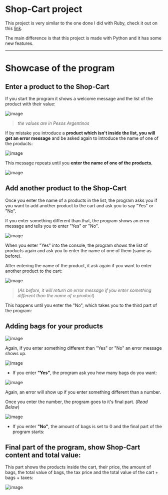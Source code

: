 # Shop-Cart project

This project is very similar to the one done I did with Ruby, check it out on this [link](https://github.com/EmanuelRodriguezBedeman/Ruby/tree/main/Small%20Back-End%20Project%20Shop%20Cart/English).

The main difference is that this project is made with Python and it has some new features.

----------------------------------------------------------------------------------------------------------------

# Showcase of the program
## Enter a product to the Shop-Cart

If you start the program it shows a welcome message and the list of the product with their value:

![image](https://user-images.githubusercontent.com/93904438/146680304-3961faa0-c62a-4797-b58f-5975a3798e46.png)

> _the values are in Pesos Argentinos_

If by mistake you introduce a **product which isn't inside the list, you will get an error message** and be asked again to introduce the name of one of the products:

![image](https://user-images.githubusercontent.com/93904438/146680316-4d054202-015c-47eb-a7ad-617f44d4c018.png)

This message repeats until you **enter the name of one of the products.**

![image](https://user-images.githubusercontent.com/93904438/146680550-89571194-d927-4e37-ba1b-fa8f5ab07988.png)

## Add another product to the Shop-Cart

Once you enter the name of a products in the list, the program asks you if you want to add another product to the cart and ask you to say "Yes" or "No".

If you enter something different than that, the program shows an error message and tells you to enter "Yes" or "No".

![image](https://user-images.githubusercontent.com/93904438/146682049-aec4b358-e420-43d4-beb4-a0720212b95b.png)

When you enter "Yes" into the console, the program shows the list of products again and ask you to enter the name of one of them (same as before).

After entering the name of the product, it ask again if you want to enter another product to the cart:

![image](https://user-images.githubusercontent.com/93904438/146683019-4fff95f9-c6b6-4531-bc5c-b2724687a167.png)

> (_As before, it will return an error message if you enter something different than the name of a product_)

This happens until you enter the "No", which takes you to the third part of the program:

## Adding bags for your products

![image](https://user-images.githubusercontent.com/93904438/146682120-fc0dd654-8f32-40b5-8a3c-f9ca94dd66e3.png)

Again, if you enter something different than "Yes" or "No" an error message shows up.

![image](https://user-images.githubusercontent.com/93904438/146682370-c546e3e8-9f85-4ad3-8c77-9ae1f2dc440b.png)

- If you enter **"Yes"**, the  program ask you how many bags do you want:

![image](https://user-images.githubusercontent.com/93904438/146683363-d57a0a7d-fb48-41da-a413-979f92737bf0.png)

Again, an error will show up if you enter something different than a number. 

Once you enter the number, the program goes to it's final part. (_Read Below_)

![image](https://user-images.githubusercontent.com/93904438/146684941-d46b416b-eee6-42d7-81ab-2a2cd2ad43c0.png)

- If you enter **"No"**, the amount of bags is set to 0 and the final part of the program starts:

## Final part of the program, show Shop-Cart content and total value:

This part shows the products inside the cart, their price, the amount of bags, the total value of bags, the tax price and the total value of the cart + bags + taxes:

![image](https://user-images.githubusercontent.com/93904438/146682646-01bc44c9-3bec-43b0-8582-dee6ff4af91a.png)
